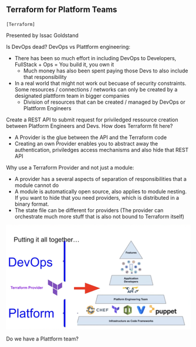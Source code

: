 ## Terraform for Platform Teams

`[Terraform]`

Presented by Issac Goldstand

Is DevOps dead? DevOps vs Plattform engineering:
* There has been so much effort in including DevOps to Developers, FullStack + Ops = You build it, you own it
  * Much money has also been spent paying those Devs to also include that responsibility
* In a real world that might not work out becuase of security constraints. Some resources / connections / networks can only be created by a designated plattform team in bigger companies
  * Division of resources that can be created / managed by DevOps or Plattform Engineers

Create a REST API to submit request for priviledged ressource creation between Platform Engineers and Devs. How does Terraform fit here?
* A Provider is the glue between the API and the Terraform code
* Creating an own Provider enables you to abstract away the authentication, priviledges access mechanisms and also hide that REST API

Why use a Terraform Provider and not just a module:
* A provider has a several aspects of separation of responsibilities that a module cannot do
* A module is automatically open source, also applies to module nesting. If you want to hide that you need providers, which is distributed in a binary format.
* The state file can be different for providers (The provider can orchestrate much more stuff that is also not bound to Terraform itself)

![](./reference/Terraform_for_Platform_Teams/1.png)

Do we have a Plattform team?